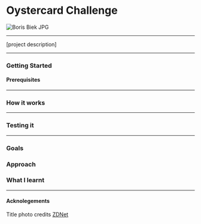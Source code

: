# Oystercard Challenge
![Boris Biek JPG](http://i.bnet.com/blogs/london-barclays-cycle-hire-illustration.jpeg)
__________________________________
[project description]
___________________________________
### Getting Started
#### Prerequisites
__________________________________
### How it works
_________________________________
### Testing it
___________________________________
### Goals

### Approach

### What I learnt
___________________________________
#### Acknolegements
Title photo credits [ZDNet](https://www.zdnet.com/article/four-reasons-why-londons-bicycle-renting-system-works/)
